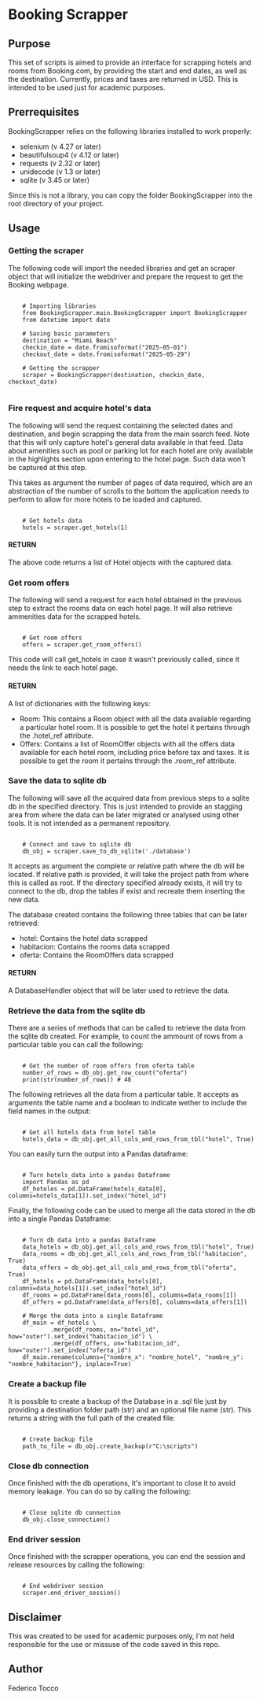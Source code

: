 # Booking Scrapper

## Purpose

This set of scripts is aimed to provide an interface for scrapping hotels and rooms from Booking.com, by providing the start and end dates, as well as the destination. Currently, prices and taxes are returned in USD. This is intended to be used just for academic purposes.

## Prerrequisites

BookingScrapper relies on the following libraries installed to work properly:

* selenium (v 4.27 or later)
* beautifulsoup4 (v 4.12 or later)
* requests (v 2.32 or later)
* unidecode (v 1.3 or later)
* sqlite (v 3.45 or later)

Since this is not a library, you can copy the folder BookingScrapper into the root directory of your project.

## Usage

### Getting the scraper

The following code will import the needed libraries and get an scraper object that will initialize the webdriver and prepare the request to get the Booking webpage.

```

    # Importing libraries
    from BookingScrapper.main.BookingScrapper import BookingScrapper
    from datetime import date

    # Saving basic parameters
    destination = "Miami Beach"
    checkin_date = date.fromisoformat("2025-05-01")
    checkout_date = date.fromisoformat("2025-05-29")

    # Getting the scrapper
    scraper = BookingScrapper(destination, checkin_date, checkout_date)
    
```

### Fire request and acquire hotel's data

The following will send the request containing the selected dates and destination, and begin scrapping the data from the main search feed. Note that this will only capture hotel's general data available in that feed. Data about amenities such as pool or parking lot for each hotel are only available in the highlights section upon entering to the hotel page. Such data won't be captured at this step.

This takes as argument the number of pages of data required, which are an abstraction of the number of scrolls to the bottom the application needs to perform to allow for more hotels to be loaded and captured.

```

    # Get hotels data
    hotels = scraper.get_hotels(1)

```

#### RETURN

The above code returns a list of Hotel objects with the captured data.

### Get room offers

The following will send a request for each hotel obtained in the previous step to extract the rooms data on each hotel page. It will also retrieve ammenities data for the scrapped hotels.

```

    # Get room offers
    offers = scraper.get_room_offers()

```

This code will call get_hotels in case it wasn't previously called, since it needs the link to each hotel page.

#### RETURN

A list of dictionaries with the following keys:

* Room: This contains a Room object with all the data available regarding a particular hotel room. It is possible to get the hotel it pertains through the .hotel_ref attribute.
* Offers: Contains a list of RoomOffer objects with all the offers data available for each hotel room, including price before tax and taxes. It is possible to get the room it pertains through the .room_ref attribute.

### Save the data to sqlite db

The following will save all the acquired data from previous steps to a sqlite db in the specified directory. This is just intended to provide an stagging area from where the data can be later migrated or analysed using other tools. It is not intended as a permanent repository.

```

    # Connect and save to sqlite db
    db_obj = scraper.save_to_db_sqlite('./database')

```

It accepts as argument the complete or relative path where the db will be located. If relative path is provided, it will take the project path from where this is called as root. If the directory specified already exists, it will try to connect to the db, drop the tables if exist and recreate them inserting the new data.

The database created contains the following three tables that can be later retrieved:

* hotel: Contains the hotel data scrapped
* habitacion: Contains the rooms data scrapped
* oferta: Contains the RoomOffers data scrapped

#### RETURN

A DatabaseHandler object that will be later used to retrieve the data.

### Retrieve the data from the sqlite db

There are a series of methods that can be called to retrieve the data from the sqlite db created. For example, to count the ammount of rows from a particular table you can call the following:

```

    # Get the number of room offers from oferta table
    number_of_rows = db_obj.get_row_count("oferta")
    print(str(number_of_rows)) # 48

```

The following retrieves all the data from a particular table. It accepts as arguments the table name and a boolean to indicate wether to include the field names in the output:

```

    # Get all hotels data from hotel table
    hotels_data = db_obj.get_all_cols_and_rows_from_tbl("hotel", True)

```

You can easily turn the output into a Pandas dataframe:

```

    # Turn hotels_data into a pandas Dataframe
    import Pandas as pd
    df_hoteles = pd.DataFrame(hotels_data[0], columns=hotels_data[1]).set_index("hotel_id")

```

Finally, the following code can be used to merge all the data stored in the db into a single Pandas Dataframe:

```

    # Turn db data into a pandas Dataframe
    data_hotels = db_obj.get_all_cols_and_rows_from_tbl("hotel", True)
    data_rooms = db_obj.get_all_cols_and_rows_from_tbl("habitacion", True)
    data_offers = db_obj.get_all_cols_and_rows_from_tbl("oferta", True)
    df_hotels = pd.DataFrame(data_hotels[0], columns=data_hotels[1]).set_index("hotel_id")
    df_rooms = pd.DataFrame(data_rooms[0], columns=data_rooms[1])
    df_offers = pd.DataFrame(data_offers[0], columns=data_offers[1])

    # Merge the data into a single Dataframe
    df_main = df_hotels \
            .merge(df_rooms, on="hotel_id", how="outer").set_index("habitacion_id") \
            .merge(df_offers, on="habitacion_id", how="outer").set_index("oferta_id")
    df_main.rename(columns={"nombre_x": "nombre_hotel", "nombre_y": "nombre_habitacion"}, inplace=True)

```

### Create a backup file

It is possible to create a backup of the Database in a .sql file just by providing a destination folder path (str) and an optional file name (str). This returns a string with the full path of the created file:

```

    # Create backup file
    path_to_file = db_obj.create_backup(r"C:\scripts")

```

### Close db connection

Once finished with the db operations, it's important to close it to avoid memory leakage. You can do so by calling the following:

```

    # Close sqlite db connection
    db_obj.close_connection()

```

### End driver session

Once finished with the scrapper operations, you can end the session and release resources by calling the following:

```

    # End webdriver session
    scraper.end_driver_session()

```

## Disclaimer

This was created to be used for academic purposes only, I'm not held responsible for the use or missuse of the code saved in this repo.  

## Author

Federico Tocco